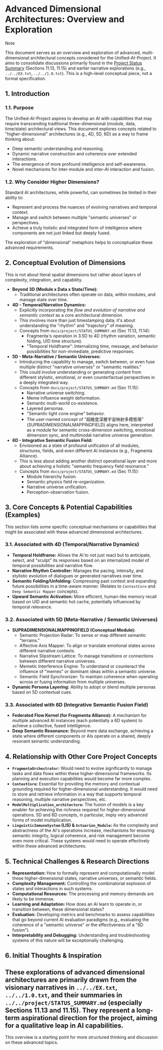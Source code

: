 # Advanced Dimensional Architectures: Overview and Exploration

> [!NOTE]
> This document serves as an overview and exploration of advanced, multi-dimensional architectural concepts considered for the Unified-AI-Project. It aims to consolidate discussions primarily found in the [Project Status Summary](../../project/STATUS_SUMMARY.md) (Sections 11.13, 11.15) and earlier narrative explorations (e.g., `../../EX.txt`, `../../1.0.txt`). This is a high-level conceptual piece, not a formal specification.

## 1. Introduction

### 1.1. Purpose
The Unified-AI-Project aspires to develop an AI with capabilities that may require transcending traditional three-dimensional (module, data, time/state) architectural views. This document explores concepts related to "higher-dimensional" architectures (e.g., 4D, 5D, 6D) as a way to frame thinking about:
*   Deep semantic understanding and reasoning.
*   Dynamic narrative construction and coherence over extended interactions.
*   The emergence of more profound intelligence and self-awareness.
*   Novel mechanisms for inter-module and inter-AI interaction and fusion.

### 1.2. Why Consider Higher Dimensions?
Standard AI architectures, while powerful, can sometimes be limited in their ability to:
*   Represent and process the nuances of evolving narratives and temporal context.
*   Manage and switch between multiple "semantic universes" or perspectives.
*   Achieve a truly holistic and integrated form of intelligence where components are not just linked but deeply fused.

The exploration of "dimensional" metaphors helps to conceptualize these advanced requirements.

## 2. Conceptual Evolution of Dimensions

This is not about literal spatial dimensions but rather about layers of complexity, integration, and capability.

*   **Beyond 3D (Module x Data x State/Time):**
    *   Traditional architectures often operate on data, within modules, and manage state over time.
*   **4D - Temporal/Narrative Dynamics:**
    *   Explicitly incorporating the *flow and evolution of narrative and semantic context* as a core architectural dimension.
    *   This involves more than just timestamping data; it's about understanding the "rhythm" and "trajectory" of meaning.
    *   Concepts from `docs/project/STATUS_SUMMARY.md` (Sec 11.13, 11.14):
        *   Fragmenta's operation in 3.5D to 4D (rhythm variation, semantic folding, UID time structure).
        *   "Temporal Holdframe": Internalizing time, message, and behavior possibilities for non-immediate, predictive responses.
*   **5D - Meta-Narrative / Semantic Universes:**
    *   Introducing the capability to manage, switch between, or even fuse multiple distinct "narrative universes" or "semantic realities."
    *   This could involve understanding or generating content from different stylistic, emotional, or even counterfactual perspectives in a deeply integrated way.
    *   Concepts from `docs/project/STATUS_SUMMARY.md` (Sec 11.15):
        *   Narrative universe switching.
        *   Meme influence weight deformation.
        *   Semantic multi-world co-existence.
        *   Layered personas.
        *   "Semantic light cone engine" behavior.
        *   The user-named concept of "超維度深層宇宙映射多模態場" (SUPRADIMENSIONALMAPPINGFIELD) aligns here, interpreted as a module for semantic cross-dimension switching, emotional dimension sync, and multimodal narrative universe generation.
*   **6D - Integrative Semantic Fusion Field:**
    *   Envisioned as a state of profound unification of all modules, structures, fields, and even different AI instances (e.g., Fragmenta Alliance).
    *   This is less about adding another distinct operational layer and more about achieving a holistic "semantic frequency field resonance."
    *   Concepts from `docs/project/STATUS_SUMMARY.md` (Sec 11.15):
        *   Module hierarchy fusion.
        *   Semantic physics field re-organization.
        *   Narrative universe unification.
        *   Perception-observation fusion.

## 3. Core Concepts & Potential Capabilities (Examples)

This section lists some specific conceptual mechanisms or capabilities that might be associated with these advanced dimensional architectures.

### 3.1. Associated with 4D (Temporal/Narrative Dynamics)
*   **Temporal Holdframe:** Allows the AI to not just react but to anticipate, select, and "sculpt" its responses based on an internalized model of temporal possibilities and narrative flow.
*   **Narrative Rhythm Controller:** Manages the pacing, intensity, and stylistic evolution of dialogues or generated narratives over time.
*   **Semantic Folding/Unfolding:** Compressing past context and expanding future possibilities in a time-aware manner. (Relates to `ContextCore` and `Deep Semantic Mapper` concepts).
*   **Upward Semantic Activation:** More efficient, human-like memory recall based on UID and semantic hot cache, potentially influenced by temporal relevance.

### 3.2. Associated with 5D (Meta-Narrative / Semantic Universes)
*   **SUPRADIMENSIONALMAPPINGFIELD (Conceptual Module):**
    *   Semantic Projection Radar: To sense or map different semantic "terrains."
    *   Affective Axis Mapper: To align or translate emotional states across different narrative contexts.
    *   Narrative Slipstream Lattice: To manage transitions or connections between different narrative universes.
    *   Memetic Interference Engine: To understand or counteract the influence of "memes" or dominant ideas within a semantic universe.
    *   Semantic Field Synchronizer: To maintain coherence when operating across or fusing information from multiple universes.
*   **Dynamic Persona Layering:** Ability to adopt or blend multiple personas based on 5D contextual cues.

### 3.3. Associated with 6D (Integrative Semantic Fusion Field)
*   **Federated Flow Kernel (for Fragmenta Alliance):** A mechanism for multiple advanced AI instances (each potentially a 6D system) to achieve a collective, fused intelligence.
*   **Deep Semantic Resonance:** Beyond mere data exchange, achieving a state where different components or AIs operate on a shared, deeply resonant semantic understanding.

## 4. Relationship with Other Core Project Concepts

*   **`FragmentaOrchestrator`:** Would need to evolve significantly to manage tasks and data flows within these higher-dimensional frameworks. Its planning and execution capabilities would become far more complex.
*   **`ContextCore`:** Essential for providing the memory and contextual grounding required for higher-dimensional understanding. It would need to store and retrieve information in a way that supports temporal reasoning, multiple narrative perspectives, etc.
*   **`ModelMultiplication_architecture`:** The fusion of models is a key enabler for achieving the richness required for higher-dimensional operations. 5D and 6D concepts, in particular, imply very advanced forms of model multiplication.
*   **`LinguisticImmuneSystem` (LIS) & `Actuarion_Module`:** As the complexity and abstractness of the AI's operations increase, mechanisms for ensuring semantic integrity, logical coherence, and risk management become even more critical. These systems would need to operate effectively within these advanced architectures.

## 5. Technical Challenges & Research Directions

*   **Representation:** How to formally represent and computationally model these higher-dimensional states, narrative universes, or semantic fields.
*   **Complexity Management:** Controlling the combinatorial explosion of states and interactions in such systems.
*   **Computational Resources:** The processing and memory demands are likely to be immense.
*   **Learning and Adaptation:** How does an AI learn to operate in, or transition between, these dimensional states?
*   **Evaluation:** Developing metrics and benchmarks to assess capabilities that go beyond current AI evaluation paradigms (e.g., evaluating the coherence of a "semantic universe" or the effectiveness of a "6D fusion").
*   **Interpretability and Debugging:** Understanding and troubleshooting systems of this nature will be exceptionally challenging.

## 6. Initial Thoughts & Inspiration

These explorations of advanced dimensional architectures are primarily drawn from the visionary narratives in `../../EX.txt`, `../../1.0.txt`, and their summaries in `../../project/STATUS_SUMMARY.md` (especially Sections 11.13 and 11.15). They represent a long-term aspirational direction for the project, aiming for a qualitative leap in AI capabilities.
---
This overview is a starting point for more structured thinking and discussion on these advanced topics.
